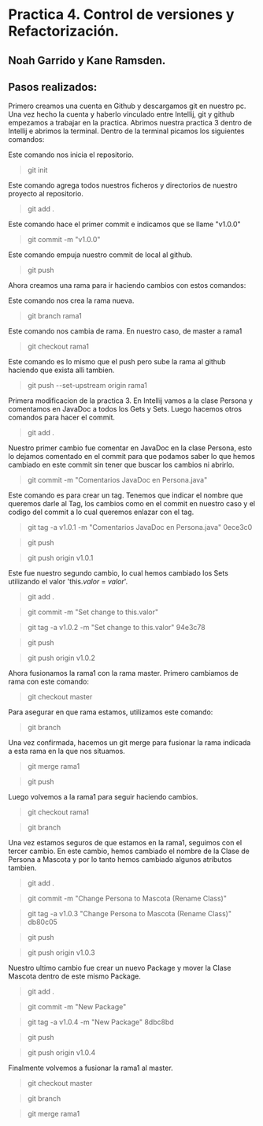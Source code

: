 # Practica 4. Control de versiones y Refactorización. 
## Noah Garrido y Kane Ramsden.

## Pasos realizados:  
Primero creamos una cuenta en Github y descargamos git en nuestro pc. 
Una vez hecho la cuenta y haberlo vinculado entre Intellij, git y github empezamos a trabajar en la practica.
Abrimos nuestra practica 3 dentro de Intellij e abrimos la terminal.
Dentro de la terminal picamos los siguientes comandos:  


Este comando nos inicia el repositorio.
 > git init

Este comando agrega todos nuestros ficheros y directorios de nuestro proyecto al repositorio.
> git add .

Este comando hace el primer commit e indicamos que se llame "v1.0.0"
> git commit -m "v1.0.0"

Este comando empuja nuestro commit de local al github.
> git push

  
Ahora creamos una rama para ir haciendo cambios con estos comandos:
  
Este comando nos crea la rama nueva.
 > git branch rama1

Este comando nos cambia de rama. En nuestro caso, de master a rama1
 > git checkout rama1

Este comando es lo mismo que el push pero sube la rama al github haciendo que exista alli tambien.
> git push --set-upstream origin rama1


Primera modificacion de la practica 3.  En Intellij vamos a la clase Persona y comentamos en JavaDoc a todos los Gets y Sets.
Luego hacemos otros comandos para hacer el commit.

> git add .

Nuestro primer cambio fue comentar en JavaDoc en la clase Persona, esto lo dejamos comentado en el commit para que podamos saber lo que hemos cambiado en este commit sin tener que buscar los cambios ni abrirlo.
> git commit -m "Comentarios JavaDoc en Persona.java"


Este comando es para crear un tag. Tenemos que indicar el nombre que queremos darle al Tag, los cambios como en el commit en nuestro caso y el codigo del commit a lo cual queremos enlazar con el tag.
> git tag -a v1.0.1 -m "Comentarios JavaDoc en Persona.java" 0ece3c0


> git push


> git push origin v1.0.1


Este fue nuestro segundo cambio, lo cual hemos cambiado los Sets utilizando el valor 'this.*valor* = *valor*'.
> git add .


> git commit -m "Set change to this.valor"


> git tag -a v1.0.2 -m "Set change to this.valor" 94e3c78


> git push


> git push origin v1.0.2


Ahora fusionamos la rama1 con la rama master.
Primero cambiamos de rama con este comando:
> git checkout master


Para asegurar en que rama estamos, utilizamos este comando:
> git branch


Una vez confirmada, hacemos un git merge para fusionar la rama indicada a esta rama en la que nos situamos.
> git merge rama1


> git push


Luego volvemos a la rama1 para seguir haciendo cambios.
> git checkout rama1


> git branch


Una vez estamos seguros de que estamos en la rama1, seguimos con el tercer cambio.
En este cambio, hemos cambiado el nombre de la Clase de Persona a Mascota y por lo tanto hemos cambiado algunos atributos tambien.
> git add .


> git commit -m "Change Persona to Mascota (Rename Class)"


> git tag -a v1.0.3 "Change Persona to Mascota (Rename Class)" db80c05


> git push


> git push origin v1.0.3


Nuestro ultimo cambio fue crear un nuevo Package y mover la Clase Mascota dentro de este mismo Package.
> git add .


> git commit -m "New Package"


> git tag -a v1.0.4 -m "New Package" 8dbc8bd


> git push


> git push origin v1.0.4


Finalmente volvemos a fusionar la rama1 al master.
> git checkout master


> git branch


> git merge rama1

